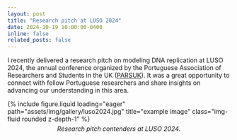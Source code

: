 ```yaml
---
layout: post
title: "Research pitch at LUSO 2024"
date: 2024-10-19 10:00:00-0400
inline: false
related_posts: false
---
```


I recently delivered a research pitch on modeling DNA replication at LUSO 2024, the annual conference organized by the Portuguese Association of Researchers and Students in the UK ([PARSUK](https://www.parsuk.pt)). It was a great opportunity to connect with fellow Portuguese researchers and share insights on advancing our understanding in this area.

<div class="row">
    <div class="col-sm mt-3 mt-md-0">
        {% include figure.liquid loading="eager" path="assets/img/gallery/luso2024.jpg" title="example image" class="img-fluid rounded z-depth-1" %}
        <div class="caption" style="text-align: center; font-style: italic; margin-top: 5px;">
            Research pitch contenders at LUSO 2024.
        </div>
    </div>
</div>